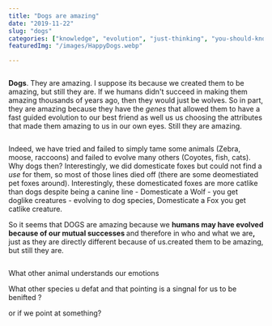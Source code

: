 ```yaml
---
title: "Dogs are amazing"
date: "2019-11-22"
slug: "dogs"
categories: ["knowledge", "evolution", "just-thinking", "you-should-know", "dogs"]
featuredImg: "/images/HappyDogs.webp"

---
```


<!-- wp:image {"id":129} -->
<figure class="wp-block-image"><img src="https://ybotman.com/wp-content/uploads/2019/03/image-32.png" alt="" class="wp-image-129"/></figure>
<!-- /wp:image -->

<!-- wp:paragraph -->
<p><strong>Dogs</strong>. They are amazing. I suppose its because we created them to be amazing, but still they are. If we humans didn't succeed in making them amazing thousands of years ago, then they would just be wolves. So in part, they are amazing because they have the <em>genes </em>that allowed them to have a fast guided evolution to our best friend as well us us choosing the attributes that made them amazing to us in our own eyes.  Still they are amazing. </p>
<!-- /wp:paragraph -->

<!-- wp:image {"id":121} -->
<figure class="wp-block-image"><img src="https://ybotman.com/wp-content/uploads/2019/03/image-24.png" alt="" class="wp-image-121"/></figure>
<!-- /wp:image -->

<!-- wp:paragraph -->
<p>Indeed, we have tried and failed to simply tame some animals (Zebra, moose, raccoons) and failed to evolve many others (Coyotes, fish, cats). Why dogs then? Interestingly, we did domesticate foxes but could not find a <em>use </em>for them, so most of those lines died off (there are some deomestiated pet foxes around). Interestingly, these domesticated foxes are more catlike than dogs despite being a canine line - Domesticate a Wolf - you get doglike creatures - evolving to dog species, Domesticate a Fox you get catlike creature. </p>
<!-- /wp:paragraph -->

<!-- wp:paragraph -->
<p>So it seems that DOGS are amazing because we <strong>humans may have evolved because of our mutual successes </strong>and therefore in who and what we are<strong>, </strong>just as they are directly different because of us.created them to be amazing, but still they are.</p>
<!-- /wp:paragraph -->

<!-- wp:image {"id":127} -->
<figure class="wp-block-image"><img src="https://ybotman.com/wp-content/uploads/2019/03/image-30.png" alt="" class="wp-image-127"/></figure>
<!-- /wp:image -->

<!-- wp:paragraph -->
<p></p>
<!-- /wp:paragraph -->

<!-- wp:paragraph -->
<p>What other animal understands our emotions </p>
<!-- /wp:paragraph -->

<!-- wp:paragraph -->
<p>What other species u defat and that pointing is a singnal for us to be benifted ?</p>
<!-- /wp:paragraph -->

<!-- wp:paragraph -->
<p>or if we point at something?</p>
<!-- /wp:paragraph -->

<!-- wp:paragraph -->
<p></p>
<!-- /wp:paragraph -->

<!-- wp:paragraph -->
<p></p>
<!-- /wp:paragraph -->

